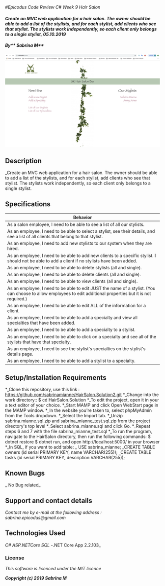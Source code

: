 #_Epicodus Code Review C# Week 9 Hair Salon_

#### _Create an MVC web application for a hair salon. The owner should be able to add a list of the stylists, and for each stylist, add clients who see that stylist. The stylists work independently, so each client only belongs to a single stylist, 05.10.2019_

#### _By** Sabrina M**_


![alt text](https://github.com/sabrinamianne/HairSalon.Solution2/blob/master/Screen%20Shot%202019-07-17%20at%204.21.54%20PM.png)



## Description

_Create an MVC web application for a hair salon. The owner should be able to add a list of the stylists, and for each stylist, add clients who see that stylist. The stylists work independently, so each client only belongs to a single stylist.

## Specifications


| Behavior |
| ------------- |
| As a salon employee, I need to be able to see a list of all our stylists.|
| As an employee, I need to be able to select a stylist, see their details, and see a list of all clients that belong to that stylist.|
| As an employee, I need to add new stylists to our system when they are hired.|
| As an employee, I need to be able to add new clients to a specific stylist. I should not be able to add a client if no stylists have been added.|
As an employee, I need to be able to delete stylists (all and single).|
|As an employee, I need to be able to delete clients (all and single).|
|As an employee, I need to be able to view clients (all and single).|
|As an employee, I need to be able to edit JUST the name of a stylist. (You can choose to allow employees to edit additional properties but it is not required.)|
|As an employee, I need to be able to edit ALL of the information for a client.|
|As an employee, I need to be able to add a specialty and view all specialties that have been added.|
|As an employee, I need to be able to add a specialty to a stylist.|
|As an employee, I need to be able to click on a specialty and see all of the stylists that have that specialty.|
|As an employee, I need to see the stylist's specialties on the stylist's details page.|
|As an employee, I need to be able to add a stylist to a specialty.|

## Setup/Installation Requirements

*_Clone this repository, use this link : https://github.com/sabrinamianne/HairSalon.Solution2.git
*_Change into the work directory:: $ cd HairSalon.Solution
*_To edit the project, open it in your a text editor of your choice.
*_Start MAMP and click Open WebStart page in the MAMP window.
*_In the website you're taken to, select phpMyAdmin from the Tools dropdown.
*_Select the Import tab.
*_Unzip sabrina.mianne.sql.zip and sabrina_mianne_test.sql.zip from the project directory's top level
*_Select sabrina_mianne.sql and click Go.
*_Repeat steps 6 and 7 with the file sabrina_mianne_test.sql
*_To run the program, navigate to the HairSalon directory, then run the following commands: $ dotnet restore $ dotnet run, and open http://localhost:5000/ in your browser
*_In SQL, if you want to add table:
_ USE sabrina_mianne;
_CREATE TABLE owners (id serial PRIMARY KEY, name VARCHAR(255));
_CREATE TABLE tasks (id serial PRIMARY KEY, description VARCHAR(255));

## Known Bugs

_ No Bug related_

## Support and contact details

_Contact me by e-mail at the following address : sabrina.epicodus@gmail.com_

## Technologies Used

_C#_
_ASP.NETCore SQL_
-.NET Core App 2.2.103_


### License

*This software is licenced under the MIT licence*

**_Copyright (c) 2019 Sabrina M_**
